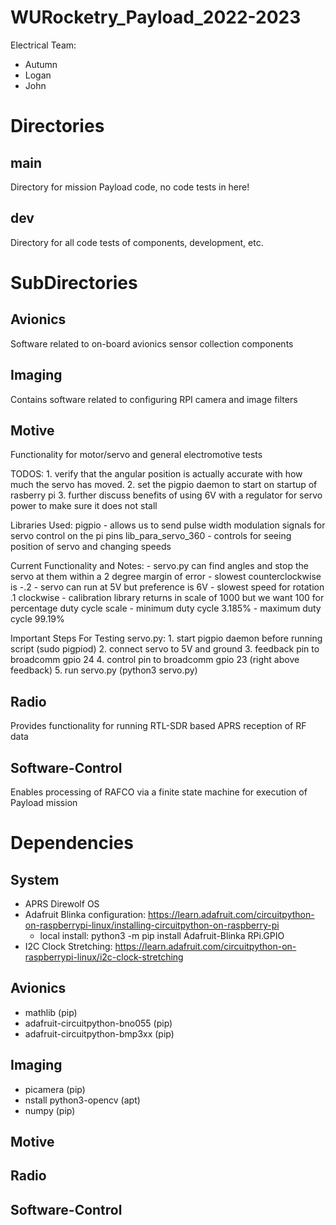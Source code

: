 # WURocketry_Payload_2022-2023
Electrical Team:
* Autumn
* Logan
* John

# Directories
## main
Directory for mission Payload code, no code tests in here!

## dev
Directory for all code tests of components, development, etc.

# SubDirectories
## Avionics
Software related to on-board avionics sensor collection components

## Imaging
Contains software related to configuring RPI camera and image filters




## Motive
Functionality for motor/servo and general electromotive tests




TODOS:
	1. verify that the angular position is actually accurate with how much the servo has moved.
	2. set the pigpio daemon to start on startup of rasberry pi 
	3. further discuss benefits of using 6V with a regulator for servo power to make sure it does not stall
	
	

Libraries Used: 
	pigpio - allows us to send pulse width modulation signals for servo control on the pi pins
	lib_para_servo_360 - controls for seeing position of servo and changing speeds
	


Current Functionality and Notes:
	- servo.py can find angles and stop the servo at them within a 2 degree margin of error
	- slowest counterclockwise is -.2
	- servo can run at 5V but preference is 6V
	- slowest speed for rotation .1 clockwise 
	- calibration library returns in scale of 1000 but we want 100 for percentage duty cycle scale 
	- minimum duty cycle 3.185%
	- maximum duty cycle 99.19%
	
	
	
Important Steps For Testing servo.py:
	1. start pigpio daemon before running script (sudo pigpiod)
	2. connect servo to 5V and ground
	3. feedback pin to broadcomm gpio 24
	4. control pin to broadcomm gpio 23 (right above feedback) 
	5. run servo.py (python3 servo.py)
	




## Radio
Provides functionality for running RTL-SDR based APRS reception of RF data

## Software-Control
Enables processing of RAFCO via a finite state machine for execution of Payload mission

# Dependencies
## System
- APRS Direwolf OS
- Adafruit Blinka configuration: https://learn.adafruit.com/circuitpython-on-raspberrypi-linux/installing-circuitpython-on-raspberry-pi
	+ local install: python3 -m pip install Adafruit-Blinka RPi.GPIO
- I2C Clock Stretching: https://learn.adafruit.com/circuitpython-on-raspberrypi-linux/i2c-clock-stretching

## Avionics
- mathlib			(pip)
- adafruit-circuitpython-bno055	(pip)
- adafruit-circuitpython-bmp3xx	(pip)

## Imaging
- picamera			(pip)
- nstall python3-opencv 	(apt)
- numpy				(pip)

## Motive

## Radio

## Software-Control
